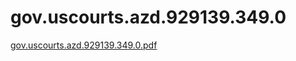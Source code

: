 # gov.uscourts.azd.929139.349.0

[gov.uscourts.azd.929139.349.0.pdf](gov%20uscourts%20azd%20929139%20349%200%20f879102064624780918201843be8d583/gov.uscourts.azd.929139.349.0.pdf)